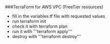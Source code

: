 ###TerraForm for AWS VPC (FreeTier resources)
* fill in the variables.tf file with requested values
* run terraform init
* check it with terraform plan
* run it with '''terraform apply'''
* destroy with '''terraform destroy'''
